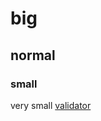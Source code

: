 # big
## normal
### small
very small
[validator](https://www.mintscan.io/fetchai/validators/fetchvaloper17zr49k6tmcz7eezxgl7x0pfxa9e92h7lv29hd3)
